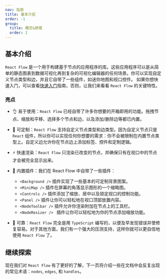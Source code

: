 ```yaml
---
nav: 指南
title: 基本介绍
order: -1
group:
  title: 概念&原理
  order: 1
---
```


## 基本介绍

`React Flow` 是一个用于构建基于节点的应用程序的库。这些应用程序可以是从简单的静态图表到数据可视化再到复杂的可视化编辑器的任何场景。你可以实现自定义节点类型和边，并且它自带了一些组件，如迷你地图和视口控件。
如果你想快速入门，可以查看[快速入门](/guide)指南，否则，让我们来看看 `React Flow` 的关键特性。

### 亮点

- 👌 易于使用：`React Flow` 已经自带了许多你想要的开箱即用的功能。拖拽节点、缩放和平移、选择多个节点和边，以及添加/删除边等都已内置。

- 🎨 可定制：`React Flow` 支持自定义节点类型和边类型。因为自定义节点只是 `React` 组件，所以你可以实现任何你想要的需求：你不会被限制在内置节点类型上。自定义边允许你在节点边上添加标签、控件和定制逻辑。

- ⚡️ 快速渲染：`React Flow` 只渲染已改变的节点，并确保只有在视口中的节点才会被完全显示出来。

- 🧩 内置插件：我们在 React Flow 中自带了一些插件：

  - `<Background />`  插件实现了一些基本的可定制背景图案。
  - `<MiniMap />` 插件在屏幕的角落显示图形的一个缩略图。
  - `<Controls />` 插件添加了缩放、居中以及锁定视口的控制功能。
  - `<Panel />` 插件让你可以轻松地在视口顶部放置内容。
  - `<NodeToolbar />` 插件允许你渲染附加在节点上的工具栏。
  - `<NodeResizer /> ` 插件让你可以轻松地为你的节点添加缩放功能。


- 💪 可靠：`React Flow` 完全是用 `TypeScript` 编写的，以便及早发现错误并使修复容易。对于其他方面，我们有一个强大的压测支持，这样你就可以更自信地使用 `React Flow` 了。

## 继续探索

现在我们对 `React Flow` 有了更好的了解，下一页将介绍一些在文档中会反复出现的常见术语：`nodes`, `edges`, 和 `handles`。

